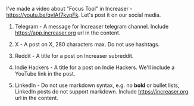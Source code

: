I've made a video about "Focus Tool" in Increaser - https://youtu.be/qvIAf7kvpFk. Let's post it on our social media.

1. Telegram - A message for Increaser telegram channel. Include https://app.increaser.org url in the content.

2. X - A post on X, 280 characters max. Do not use hashtags.

3. Reddit - A title for a post on Increaser subreddit.

4. Indie Hackers - A title for a post on Indie Hackers. We'll include a YouTube link in the post.

5. LinkedIn - Do not use markdown syntax, e.g. no **bold** or bullet lists, LinkedIn posts do not support markdown. Include https://increaser.org url in the content.
